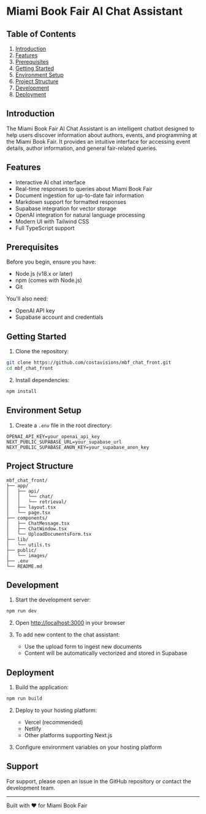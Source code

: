 # Miami Book Fair AI Chat Assistant

## Table of Contents
1. [Introduction](#introduction)
2. [Features](#features)
3. [Prerequisites](#prerequisites)
4. [Getting Started](#getting-started)
5. [Environment Setup](#environment-setup)
6. [Project Structure](#project-structure)
7. [Development](#development)
8. [Deployment](#deployment)

## Introduction

The Miami Book Fair AI Chat Assistant is an intelligent chatbot designed to help users discover information about authors, events, and programming at the Miami Book Fair. It provides an intuitive interface for accessing event details, author information, and general fair-related queries.

## Features

- Interactive AI chat interface
- Real-time responses to queries about Miami Book Fair
- Document ingestion for up-to-date fair information
- Markdown support for formatted responses
- Supabase integration for vector storage
- OpenAI integration for natural language processing
- Modern UI with Tailwind CSS
- Full TypeScript support

## Prerequisites

Before you begin, ensure you have:
- Node.js (v18.x or later)
- npm (comes with Node.js)
- Git

You'll also need:
- OpenAI API key
- Supabase account and credentials

## Getting Started

1. Clone the repository:
```bash
git clone https://github.com/costavisions/mbf_chat_front.git
cd mbf_chat_front
```

2. Install dependencies:
```bash
npm install
```

## Environment Setup

1. Create a `.env` file in the root directory:
```env
OPENAI_API_KEY=your_openai_api_key
NEXT_PUBLIC_SUPABASE_URL=your_supabase_url
NEXT_PUBLIC_SUPABASE_ANON_KEY=your_supabase_anon_key
```

## Project Structure

```
mbf_chat_front/
├── app/
│   ├── api/
│   │   └── chat/
│   │   └── retrieval/
│   ├── layout.tsx
│   └── page.tsx
├── components/
│   ├── ChatMessage.tsx
│   ├── ChatWindow.tsx
│   └── UploadDocumentsForm.tsx
├── lib/
│   └── utils.ts
├── public/
│   └── images/
├── .env
└── README.md
```

## Development

1. Start the development server:
```bash
npm run dev
```

2. Open [http://localhost:3000](http://localhost:3000) in your browser

3. To add new content to the chat assistant:
   - Use the upload form to ingest new documents
   - Content will be automatically vectorized and stored in Supabase

## Deployment

1. Build the application:
```bash
npm run build
```

2. Deploy to your hosting platform:
   - Vercel (recommended)
   - Netlify
   - Other platforms supporting Next.js

3. Configure environment variables on your hosting platform

## Support

For support, please open an issue in the GitHub repository or contact the development team.

---

Built with ❤️ for Miami Book Fair
